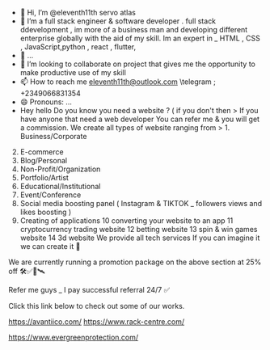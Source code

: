 - 👋 Hi, I’m @eleventh11th servo atlas
- 👀 I’m a full stack engineer & software developer .   full stack ddevelopment , im more of a business man and developing different enterprise globally with the aid of my skill.
Im an expert in _ HTML , CSS , JavaScript,python , react , flutter, 
- 🌱 ...
- 💞️ I’m looking to collaborate on project that gives me the opportunity to make productive use of my skill
- 📫 How to reach me eleventh11th@outlook.com \telegram  ; +2349066831354 
- 😄 Pronouns: ...
- Hey hello 
Do you know you need a website ? ( if you don't then > If you have anyone that need a web developer
You can refer me & you will get a commission.
We create all types of website ranging from > 1. Business/Corporate
2. E-commerce
3. Blog/Personal
4. Non-Profit/Organization
5. Portfolio/Artist
6. Educational/Institutional
7. Event/Conference
8. Social media boosting panel ( Instagram & TIKTOK _ followers views and likes boosting ) 
9. Creating of applications 
10 converting your website to an app 
11 cryptocurrency trading website 
12 betting website 
13 spin & win games website 
14 3d website 
We provide all tech services 
If you can imagine it we can create it 💯 

We are currently running a promotion package on the above section at 25% off 🛠✅📡🛰


Refer me guys _ I pay successful referral 24/7 ✅

Click this link below to check out some of our works.

https://avantiico.com/
https://www.rack-centre.com/ 

https://www.evergreenprotection.com/
 

<!---
eleventh11th/eleventh11th 

--->
